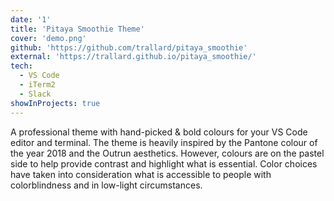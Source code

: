 ```yaml
---
date: '1'
title: 'Pitaya Smoothie Theme'
cover: 'demo.png'
github: 'https://github.com/trallard/pitaya_smoothie'
external: 'https://trallard.github.io/pitaya_smoothie/'
tech:
  - VS Code
  - iTerm2
  - Slack
showInProjects: true
---
```


A professional theme with hand-picked & bold colours for your VS Code editor and terminal. The theme is heavily inspired by the Pantone colour of the year 2018 and the Outrun aesthetics. However, colours are on the pastel side to help provide contrast and highlight what is essential. Color choices have taken into consideration what is accessible to people with colorblindness and in low-light circumstances.
